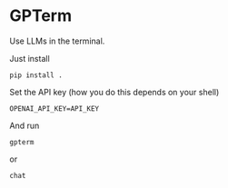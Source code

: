 # GPTerm

Use LLMs in the terminal.

Just install
```
pip install .
```

Set the API key
(how you do this depends on your shell)
```
OPENAI_API_KEY=API_KEY
```

And run
```
gpterm
```
or
```
chat
```